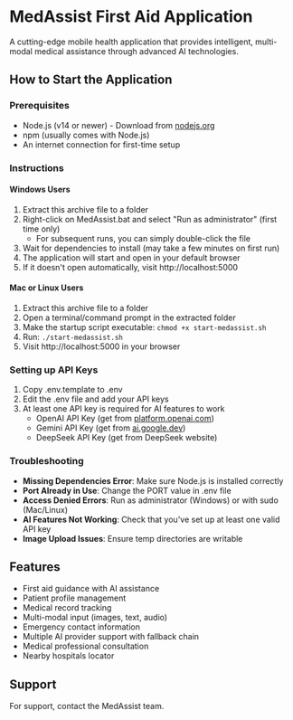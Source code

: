 # MedAssist First Aid Application

A cutting-edge mobile health application that provides intelligent, multi-modal medical assistance through advanced AI technologies.

## How to Start the Application

### Prerequisites
- Node.js (v14 or newer) - Download from [nodejs.org](https://nodejs.org/)
- npm (usually comes with Node.js)
- An internet connection for first-time setup

### Instructions

#### Windows Users
1. Extract this archive file to a folder
2. Right-click on MedAssist.bat and select "Run as administrator" (first time only)
   - For subsequent runs, you can simply double-click the file
3. Wait for dependencies to install (may take a few minutes on first run)
4. The application will start and open in your default browser
5. If it doesn't open automatically, visit http://localhost:5000

#### Mac or Linux Users
1. Extract this archive file to a folder
2. Open a terminal/command prompt in the extracted folder
3. Make the startup script executable: `chmod +x start-medassist.sh`
4. Run: `./start-medassist.sh`
5. Visit http://localhost:5000 in your browser

### Setting up API Keys
1. Copy .env.template to .env
2. Edit the .env file and add your API keys
3. At least one API key is required for AI features to work
   - OpenAI API Key (get from [platform.openai.com](https://platform.openai.com/))
   - Gemini API Key (get from [ai.google.dev](https://ai.google.dev/))
   - DeepSeek API Key (get from DeepSeek website)

### Troubleshooting
- **Missing Dependencies Error**: Make sure Node.js is installed correctly
- **Port Already in Use**: Change the PORT value in .env file
- **Access Denied Errors**: Run as administrator (Windows) or with sudo (Mac/Linux)
- **AI Features Not Working**: Check that you've set up at least one valid API key
- **Image Upload Issues**: Ensure temp directories are writable

## Features
- First aid guidance with AI assistance
- Patient profile management
- Medical record tracking
- Multi-modal input (images, text, audio)
- Emergency contact information
- Multiple AI provider support with fallback chain
- Medical professional consultation
- Nearby hospitals locator

## Support
For support, contact the MedAssist team.
